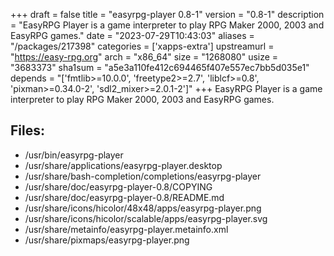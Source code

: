 +++
draft = false
title = "easyrpg-player 0.8-1"
version = "0.8-1"
description = "EasyRPG Player is a game interpreter to play RPG Maker 2000, 2003 and EasyRPG games."
date = "2023-07-29T10:43:03"
aliases = "/packages/217398"
categories = ['xapps-extra']
upstreamurl = "https://easy-rpg.org"
arch = "x86_64"
size = "1268080"
usize = "3683373"
sha1sum = "a5e3a110fe412c694465f407e557ec7bb5d035e1"
depends = "['fmtlib>=10.0.0', 'freetype2>=2.7', 'liblcf>=0.8', 'pixman>=0.34.0-2', 'sdl2_mixer>=2.0.1-2']"
+++
EasyRPG Player is a game interpreter to play RPG Maker 2000, 2003 and EasyRPG games.

## Files: 
* /usr/bin/easyrpg-player
* /usr/share/applications/easyrpg-player.desktop
* /usr/share/bash-completion/completions/easyrpg-player
* /usr/share/doc/easyrpg-player-0.8/COPYING
* /usr/share/doc/easyrpg-player-0.8/README.md
* /usr/share/icons/hicolor/48x48/apps/easyrpg-player.png
* /usr/share/icons/hicolor/scalable/apps/easyrpg-player.svg
* /usr/share/metainfo/easyrpg-player.metainfo.xml
* /usr/share/pixmaps/easyrpg-player.png
